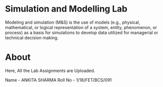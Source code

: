 #  Simulation and Modelling Lab
Modeling and simulation (M&S) is the use of models (e.g., physical, mathematical, or logical representation of a system, entity, phenomenon, or process) as a basis for simulations to develop data utilized for managerial or technical decision making. 

#  About
Here, All the Lab Assignments are Uploaded.

Name - ANKITA SHARMA
Roll No - 1/18/FET/BCS/091

